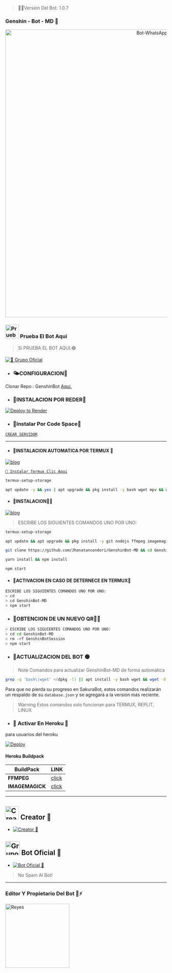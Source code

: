 > 🚩🧿Versión Del Bot: 1.0.7

###  Genshin - Bot - MD 🌸
<p align="center">
<img src="https://i.postimg.cc/zv729qy4/Whats-App-Image-2024-04-13-at-06-51-33.jpg" alt="Bot-WhatsApp" width="900"/>
</p>

### <img src="https://i.pinimg.com/originals/19/80/6e/19806e91932e6054965fc83b85241270.gif" alt="Prueba El Bot Aqui" width="42" height="42"> Prueba El Bot Aqui

> Si PRUEBA EL BOT AQUI.🟢

<a href="https://chat.whatsapp.com/LanHD8UFzz35hBwxoyhgin"><img alt="📍 Grupo Oficial" src="https://img.shields.io/badge/Grupo-Oficial-25D366?style=for-the-badge&logo=whatsapp&logoColor=white"/></a>


- ### 🌤CONFIGURACION🧩
 Clonar Repo : GenshinBot [Aqui.](https://github.com/Jhonatancondori/GenshinBot-MD.git/fork)

   
  
- ### 🧸INSTALACION POR REDER🧩

[![Deploy to Render](https://render.com/images/deploy-to-render-button.svg)](https://dashboard.render.com/blueprint/new?repo=https%3A%2F%2Fgithub.com%2diegojadibot%2FSakuraBotLite-MD) 

- ### 📍Instalar Por Code Space🧸

[`CREAR SERVIDOR`](https://github.com/codespaces/new?skip_quickstart=true&machine=basicLinux32gb&repo=738341999&ref=main&geo=UsEast)
***

- #### 📍INSTALACION AUTOMATICA POR TERMUX 🧸

[![blog](https://img.shields.io/badge/Instalacion-Automatica-FF0000?style=for-the-badge&logo=youtube&logoColor=white)
](https://youtu.be/X-wQbVhLb8w?si=UdP9uM5SPFRY75nU)

[`🧩 Instalar Termux Clic Aqui`](https://www.mediafire.com/file/3hsvi3xkpq3a64o/termux_118.apk/file)
 
```bash
termux-setup-storage
```

```bash
apt update -y && yes | apt upgrade && pkg install -y bash wget mpv && wget -O - https://github.com/Jhonatancondori/GenshinBot-MD/master/sakura.sh | bash
```

- #### 📍INSTALACION👨‍💻

[![blog](https://img.shields.io/badge/Instalacion-Manual-FF0000?style=for-the-badge&logo=youtube&logoColor=white)
](https://youtu.be/9-v4XwMTJYE?si=STdO2GwZR1GAmXfA)

> ESCRIBE LOS SIGUIENTES COMANDOS UNO POR UNO:

```bash
termux-setup-storage
```
```bash
apt update && apt upgrade && pkg install -y git nodejs ffmpeg imagemagick yarn
```
```bash
git clone https://github.com/Jhonatancondori/GenshinBot-MD && cd GenshinBot-MD
```
```bash
yarn install && npm install
```
```bash
npm start
```

- #### 📍ACTIVACION EN CASO DE DETERNECE EN TERMUX🧸
```bash
ESCRIBE LOS SIGUIENTES COMANDOS UNO POR UNO:
> cd 
> cd GenshinBot-MD
> npm start
```

- ### 📍OBTENCION DE UN NUEVO QR👨‍💻 
```bash
> ESCRIBE LOS SIGUIENTES COMANDOS UNO POR UNO:
> cd cd GenshinBot-MD
> rm -rf GenshinBotSession
> npm start
```
- ### 📍ACTUALIZACION DEL BOT 🟢
> Note Comandos para actualizar GenshinBot-MD de forma automática
```bash
grep -q 'bash\|wget' <(dpkg -l) || apt install -y bash wget && wget -O - https://raw.githubusercontent.com/Jhonatancondori/GenshinBot-MD/master/update.sh | bash
```
Para que no pierda su progreso en SakuraBot, estos comandos realizarán un respaldo de su `database.json` y se agregará a la versión más reciente.

> Warning Estos comandos solo funcionan para TERMUX, REPLIT, LINUX

- ### 📍 Activar En Heroku 🚀
para usuarios del heroku

[![Deploy](https://www.herokucdn.com/deploy/button.svg)](https://heroku.com/deploy?template=https://github.com/Jhonatancondori/GenshinBot-MD)

#### Heroku Buildpack
| BuildPack | LINK |
|--------|--------|
| **FFMPEG** |[click](https://github.com/jonathanong/heroku-buildpack-ffmpeg-latest) |
| **IMAGEMAGICK** | [click](https://github.com/DuckyTeam/heroku-buildpack-imagemagick) |

***


## <img src="https://i.pinimg.com/originals/19/80/6e/19806e91932e6054965fc83b85241270.gif" alt="Creator 🧸" width="42" height="42"> Creator 🧸

* <a href="https://wa.me/59162812796"><img alt="Creator 🧸" src="https://img.shields.io/badge/Reyes - Creator🧸-25D366?style=for-the-badge&logo=whatsapp&logoColor=white"/></a>


## <img src="https://static.wikia.nocookie.net/nyancat/images/d/d3/Nyan-cat.gif/revision/latest/scale-to-width-down/400?cb=20131231222500&path-prefix=es" alt="Grupo" width="45" height="43"> Bot Oficial 📍

* <a href="https://wa.me/59175409126?text=!menu"><img alt="Bot Oficial 📍" src="https://img.shields.io/badge/Bot - Oficial📍-25D366?style=for-the-badge&logo=whatsapp&logoColor=white"/></a>

> No Spam Al Bot!
---------

### Editor Y Propietario Del Bot 🌹⚡️
<a
href="https://github.com/Jhonatancondori"><img src="https://github.com/Jhonatancondori.png" width="200" height="200" alt="Reyes"/></a>


